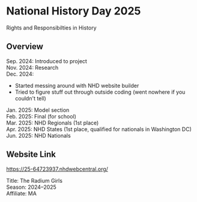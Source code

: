 # National History Day 2025
Rights and Responsibilties in History

## Overview 
Sep. 2024: Introduced to project </br>
Nov. 2024: Research </br>
Dec. 2024: </br>
- Started messing around with NHD website builder
- Tried to figure stuff out through outside coding (went nowhere if you couldn't tell) </br>

Jan. 2025: Model section </br>
Feb. 2025: Final (for school) </br>
Mar. 2025: NHD Regionals (1st place) </br>
Apr. 2025: NHD States (1st place, qualified for nationals in Washington DC) </br>
Jun. 2025: NHD Nationals </br>

## Website Link 
https://25-64723937.nhdwebcentral.org/

Title: The Radium Girls </br>
Season: 2024–2025 </br>
Affiliate: MA
